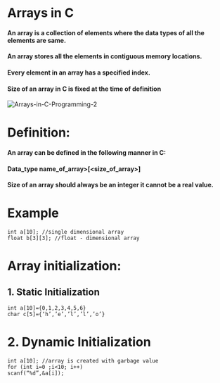 # Arrays in C
#### An array is a collection of elements where the data types of all the elements are same.
#### An array stores all the elements in contiguous memory locations.
#### Every element in an array has a specified index.
#### Size of an array in C is fixed at the time of definition

![Arrays-in-C-Programming-2](https://user-images.githubusercontent.com/108541991/205313917-e0b70ed1-ea38-4d6d-aefc-e28f54931162.png)


# Definition:
#### An array can be defined in the following manner in C:
#### Data_type name_of_array>[<size_of_array>]
#### Size of an array should always be an integer it cannot be a real value.


# Example
```
int a[10]; //single dimensional array 
float b[3][3]; //float - dimensional array
```

# Array initialization:
## 1. Static Initialization
```
int a[10]={0,1,2,3,4,5,6}
char c[5]={‘h’,’e’,’l’,’l’,’o’}
```

# 2. Dynamic Initialization
```
int a[10]; //array is created with garbage value
for (int i=0 ;i<10; i++)
scanf(“%d”,&a[i]);
```













